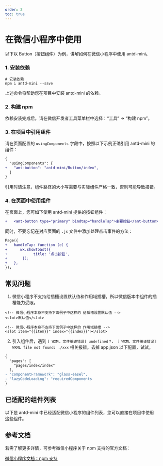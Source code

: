 ```yaml
---
order: 2
toc: true
---
```


# 在微信小程序中使用

以下以 Button（按钮组件）为例，讲解如何在微信小程序中使用 antd-mini。

### 1. 安装依赖

```shell
# 安装依赖
npm i antd-mini --save
```

上述命令将帮助您在项目中安装 antd-mini 的依赖。

### 2. 构建 npm

依赖安装完成后，请在微信开发者工具菜单栏中选择：“工具” -> “构建 npm”。

### 3. 在项目中引用组件

请在页面配置的 `usingComponents` 字段中，按照以下示例正确引用 antd-mini 的组件：

```diff
{
  "usingComponents": {
+   "ant-button": "antd-mini/Button/index",
  }
}
```

引用时请注意，组件路径的大小写需要与实际组件严格一致，否则可能导致报错。

### 4. 在页面中使用组件

在页面上，您可如下使用 antd-mini 提供的按钮组件：

```diff
+   <ant-button type="primary" bindtap="handleTap">主要按钮</ant-button>
```

同时，不要忘记在对应页面的 `.js` 文件中添加处理点击事件的方法：

```diff
Page({
+   handleTap: function (e) {
+      wx.showToast({
+            title: '点击按钮',
+       });
+   },
});
```

## 常见问题

1. 微信小程序不支持给插槽设置默认值和作用域插槽，所以微信版本中组件的插槽能力受限。

```axml
<!-- 微信小程序本身不支持下面例子中这样的 给插槽设置默认值 -->
<slot>默认值</slot>

<!-- 微信小程序本身不支持下面例子中这样的 作用域插槽 -->
<slot item="{{item}}" index="{{index}}"></slot>
```

2. 引入组件后，遇到 `[ WXML 文件编译错误] undefined？`、 `[ WXML 文件编译错误] WXML file not found: ./xxx` 相关报错。去掉 app.json 以下配置，试试。

```diff
{
  "pages": [
    "pages/index/index"
  ],
- "componentFramework": "glass-easel",
- "lazyCodeLoading": "requiredComponents
}
```

## 已适配的组件列表

以下是 antd-mini 中已经适配微信小程序的组件列表，您可以直接在项目中使用这些组件。

<code src="../components/wechat-component.tsx" inline="true"></code>

## 参考文档

若需了解更多详情，可参考微信小程序关于 npm 支持的官方文档：

[微信小程序文档：npm 支持](https://developers.weixin.qq.com/miniprogram/dev/devtools/npm.html)
